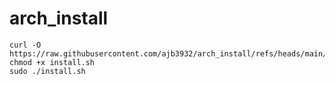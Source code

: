 # arch_install

```
curl -O https://raw.githubusercontent.com/ajb3932/arch_install/refs/heads/main/install.sh
chmod +x install.sh
sudo ./install.sh
```

